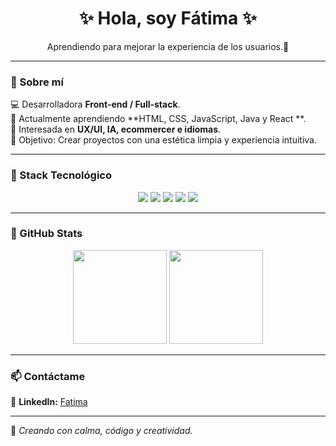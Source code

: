 <h1 align="center">✨ Hola, soy Fátima ✨</h1>
<p align="center">
Aprendiendo para mejorar la experiencia de los usuarios.🎯 
</p>

---

### 🌸 Sobre mí  
💻 Desarrolladora **Front-end / Full-stack**.  
📖 Actualmente aprendiendo **HTML, CSS, JavaScript, Java y React **.  
💜 Interesada en **UX/UI, IA, ecommercer e idiomas**.  
🎯 Objetivo: Crear proyectos con una estética limpia y experiencia intuitiva.  

---

### 🎨 Stack Tecnológico  
<p align="center">
  <img src="https://img.shields.io/badge/HTML5-FFB6C1?style=for-the-badge&logo=html5&logoColor=white" />
  <img src="https://img.shields.io/badge/CSS3-FF69B4?style=for-the-badge&logo=css3&logoColor=white" />
  <img src="https://img.shields.io/badge/JavaScript-FFD700?style=for-the-badge&logo=javascript&logoColor=black" />
  <img src="https://img.shields.io/badge/React-87CEEB?style=for-the-badge&logo=react&logoColor=black" />
  <img src="https://img.shields.io/badge/Java-E9967A?style=for-the-badge&logo=java&logoColor=white" />
</p>


---

### 🎀 GitHub Stats  
<p align="center">
  <img src="https://github-readme-stats.vercel.app/api?username=FatimaGarM&show_icons=true&theme=omni&hide_border=true" height="150px"/>
  <img src="https://github-readme-stats.vercel.app/api/top-langs/?username=FatimaGarM&layout=compact&theme=omni&hide_border=true" height="150px"/>
</p>

---

### 📫 Contáctame  
🔗 **LinkedIn:** [Fatima](https://www.linkedin.com/in/fatima/)  

---

🌸 *Creando con calma, código y creatividad.*  

